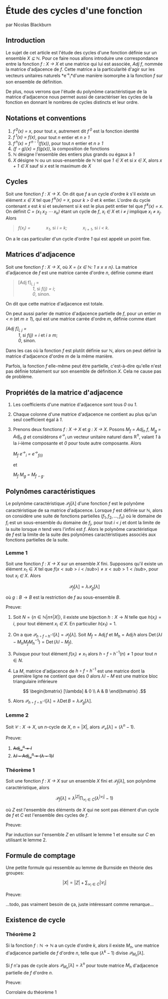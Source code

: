 # Étude des cycles d'une fonction

par Nicolas Blackburn

## Introduction

Le sujet de cet article est l'étude des cycles d'une fonction définie sur un ensemble *X &sube; &naturals;*. Pour ce faire nous allons introduire une correspondance entre la fonction *f : X &rightarrow; X* et une matrice qui lui est associée, *Adj f*, nommée la matrice d'adjacence de *f*. Cette matrice a la particularité d'agir sur les vecteurs unitaires naturels *e<sup>&rightarrow;</sup><sub>i</sub>*d'une manière isomorphe à la fonction *f* sur son ensemble de définition. 

De plus, nous verrons que l'étude du polynôme caractéristique de la matrice d'adjacence nous permet aussi de caractériser les cycles de la fonction en donnant le nombres de cycles distincts et leur ordre.

## Notations et conventions

1. *f&hairsp;&hairsp;<sup>0</sup>(x) = x*,  pour tout *x*, autrement dit *f&hairsp;&hairsp;<sup>0</sup>* est la fonction identité
2. *f&hairsp;&hairsp;<sup>1</sup>(x) = f(x)*, pour tout *n* entier et *n &geq; 1*
3. *f&hairsp;&hairsp;<sup>n</sup>(x) = f&hairsp;&hairsp;<sup>n - 1</sup>(f(x))*, pour tout *n* entier et *n &geq; 1*
4. *(f &compfn; g)(x) = f(g(x))*, la composition de fonctions
5. *&naturals;* désigne l'ensemble des entiers plus grands ou égaux à *1*
6. *X* désigne *&naturals;* ou un sous-ensemble de *&naturals;* tel que *1 &isin; X* et si *x &isin; X*, alors *x + 1 &isin; X* sauf si *x* est le maximum de *X*

## Cycles

Soit une fonction *f : X &rightarrow; X*. On dit que *f* a un cycle d'ordre *k* s'il existe un élément *x &isin; X* tel que *f&hairsp;&hairsp;<sup>k</sup>(x) = x*, pour *k &gt; 0* et *k* entier. L'ordre du cycle contenant *x* est *k* si et seulement si *k* est le plus petit entier tel que *f&hairsp;&hairsp;<sup>k</sup>(x) = x*. On définit *C = (x<sub>1</sub> x<sub>2</sub> &ctdot; x<sub>k</sub>)* étant un cycle de *f*, *x<sub>i</sub> &isin; X* et *i &ne; j* implique *x<sub>i</sub> &ne; x<sub>j</sub>*. Alors 

> *f(x<sub>i</sub>) =*
> &emsp;&emsp;&emsp; *x<sub>1</sub>*, si *i = k;*
> &emsp;&emsp;&emsp; *x<sub>i + 1</sub>*, si *i &lt; k*.

On a le cas particulier d'un cycle d'ordre *1* qui est appelé un point fixe.

## Matrices d'adjacence

Soit une fonction *f : X &rightarrow; X*, où *X = {x &isin; &naturals;: 1 &leq; x &leq; n}*. La matrice d'adjacence de *f* est une matrice carrée d'ordre *n*, définie comme étant

> [Adj f]<sub><em>i, j</em></sub> =<br>
> &emsp;&emsp;&emsp; <em>1</em>, si <em>f(j) = i</em>;<br>
> &emsp;&emsp;&emsp; <em>0</em>, sinon.

On dit que cette matrice d'adjacence est totale.

On peut aussi parler de matrice d'adjacence partielle de *f*, pour un entier *m &lt; n* (et *m &geq; 1*), qui est une matrice carrée d'ordre *m*, définie comme étant


<dl>
    <dt><em>[Adj f]<sub>i, j</sub> = </em></dt>
    <dd><em>1</em>, si <em>f(j) = i</em> et <em>i &geq; m</em>;<dd>
    <dd><em>0</em>, sinon.<dd>
</dl>

Dans les cas où la fonction *f* est plutôt définie sur *&naturals;*, alors on peut définir la matrice d'adjacence d'ordre *m* de la même manière.

Parfois, la fonction *f* elle-même peut être partielle, c'est-à-dire qu'elle n'est pas définie totalement sur son ensemble de définition *X*. Cela ne cause pas de problème.
    
## Propriétés de la matrice d'adjacence

1. Les coefficients d'une matrice d'adjacence sont tous *0* ou *1*.

2. Chaque colonne d'une matrice d'adjacence ne contient au plus qu'un seul coefficient égal à *1*.

3. Prenons deux fonctions *f : X &rightarrow; X* et *g : X &rightarrow; X*. Posons *M<sub>f</sub> = Adj<sub>n</sub> f*, *M<sub>g</sub> = Adj<sub>n</sub> g* et considérons *e<sup>&rightarrow;</sup><sub>i</sub>* un vecteur unitaire naturel dans *&reals;<sup>n</sup>*, valant *1* à la *i*-ième composante et *0* pour toute autre composante. Alors

    *M<sub>f</sub> e<sup>&rightarrow;</sup><sub>i</sub> = e<sup>&rightarrow;</sup><sub>f(i)</sub>*

    et 

    *M<sub>f</sub> M<sub>g</sub> = M<sub>f &compfn; g</sub>*.

## Polynômes caractéristiques

Le polynôme caractéristique $\mathcal{P}_f[\lambda]$ d'une fonction *f* est le polynôme caractéristique de sa matrice d'adjacence. Lorsque *f* est définie sur *&naturals;*, alors on considère une suite de fonctions partielles $(f_1, f_2, \dots, f_n)$ où le domaine de $f_i$ est un sous-ensemble du domaine de $f_j$, pour tout *i &lt; j* et dont la limite de la suite lorsque *n* tend vers l'infini est *f*. Alors le polynôme caractéristique de *f* est la limite de la suite des polynômes caractéristiques associés aux fonctions partielles de la suite. 

### Lemme 1

Soit une fonction *f : X &rightarrow; X* sur un ensemble *X* fini. Supposons qu'il existe un élément $x_1 \in X$ tel que $f(x<sub>i</sub>) \not = x<sub>1</sub>$, pour tout *x<sub>i</sub> &isin; X*. Alors 

$$\mathcal{P}_f[\lambda] = \lambda \mathcal{P}_g[\lambda]$$

où $g:B \to B$ est la restriction de *f* au sous-ensemble *B*.

Preuve:

1. Soit $N = \{n \in \mathbb{N} | n \leq |X|\}$, il existe une bijection $h:X \to N$ telle que $h(x_i) = i$, pour tout élément *x<sub>i</sub> &isin; X*. En particulier $h(x_1) = 1$.

2. On a que $\mathcal{P}_{h \circ f \circ h^{-1}}[\lambda] = \mathcal{P}_f[\lambda]$. Soit $M_f = \operatorname{Adj} f$ et $M_h = \operatorname{Adj} h$ alors $\operatorname{Det} (\lambda I - M_h M_f M_h^{-1}) = \operatorname{Det} (\lambda I - M_f)$.

3. Puisque pour tout élément $f(x_i) \not = x_1$ alors $h \circ f \circ h^{-1} (n) \not = 1$ pour tout $n \in N$. 

4. La *M*, matrice d'adjacence de $h \circ f \circ h^{-1}$ est une matrice dont la première ligne ne contient que des *0* alors $\lambda I - M$ est une matrice bloc triangulaire inférieure

$$
\begin{bmatrix}
    [\lambda] & 0 \\
    A & B 
\end{bmatrix}
.$$

5. Alors $\mathcal{P}_{h \circ f \circ h^{-1}}[\lambda] = \lambda \operatorname{Det} B = \lambda \mathcal{P}_g[\lambda]$.

### Lemme 2

Soit $\mathcal C:X \to X$, un *n*-cycle de *X*, $n = |X|$, alors $\mathcal{P}_{\mathcal C}[\lambda] = (\lambda^n - 1)$.

Preuve:

1. ~~$\operatorname{Adj}_{\mathcal C}^n = I$~~
2. ~~$\lambda I - \operatorname{Adj}_{\mathcal C}^n = (\lambda - 1) I$~~

### Théorème 1

Soit une fonction *f : X &rightarrow; X* sur un ensemble *X* fini et $\mathcal{P}_f[\lambda]$, son polynôme caractéristique, alors 

$$\mathcal{P}_f[\lambda] = \lambda^{|Z|} \prod_{\mathcal{C}_i \in C} (\lambda^{|\mathcal{C}_i|} - 1)$$

où *Z* est l'ensemble des éléments de *X* qui ne sont pas élément d'un cycle de *f* et *C* est l'ensemble des cycles de *f*.

Preuve:

Par induction sur l'ensemble *Z* en utilisant le lemme 1 et ensuite sur *C* en utilisant le lemme 2.

## Formule de comptage

Une petite formule qui ressemble au lemme de Burnside en théorie des groupes:

$$|X| = |Z| + \sum_{\mathcal{C}_i \in C} |\mathcal{C}_i|$$

Preuve:

...todo, pas vraiment besoin de ça, juste intéressant comme remarque...

## Existence de cycle

### Théorème 2

Si la fonction $f:\mathbb{N} \to \mathbb{N}$ a un cycle d'ordre *k*, alors il existe $M_n$, une matrice d'adjacence partielle de *f* d'ordre *n*, telle que $(\lambda^k - 1)$ divise $\mathcal{P}_{M_n}[\lambda]$. 

Si *f* n'a pas de cycle alors $\mathcal{P}_{M_n}[\lambda] = \lambda^n$ pour toute matrice $M_n$ d'adjacence partielle de *f* d'ordre *n*.

Preuve:

Corrolaire du théorème 1
